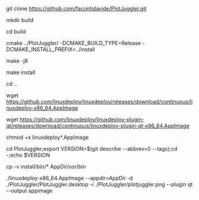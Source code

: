 
git clone https://github.com/facontidavide/PlotJuggler.git

mkdir build

cd build

cmake ../PlotJuggler/ -DCMAKE_BUILD_TYPE=Release -DCMAKE_INSTALL_PREFIX=../install

make -j8

make install

cd ..

wget https://github.com/linuxdeploy/linuxdeploy/releases/download/continuous/linuxdeploy-x86_64.AppImage

wget https://github.com/linuxdeploy/linuxdeploy-plugin-qt/releases/download/continuous/linuxdeploy-plugin-qt-x86_64.AppImage

chmod +x linuxdeploy*.AppImage

cd PlotJuggler;export VERSION=$(git describe --abbrev=0 --tags);cd -;echo $VERSION

cp -v install/bin/* AppDir/usr/bin

./linuxdeploy-x86_64.AppImage --appdir=AppDir -d ./PlotJuggler/PlotJuggler.desktop -i ./PlotJuggler/plotjuggler.png --plugin qt --output appimage
